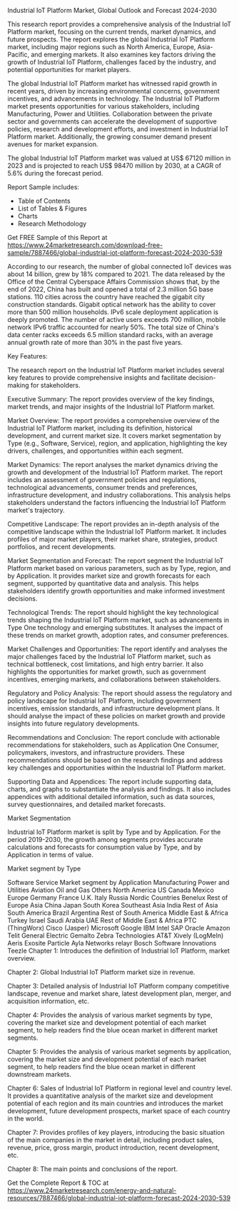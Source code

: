 Industrial IoT Platform Market, Global Outlook and Forecast 2024-2030

This research report provides a comprehensive analysis of the Industrial IoT Platform market, focusing on the current trends, market dynamics, and future prospects. The report explores the global Industrial IoT Platform market, including major regions such as North America, Europe, Asia-Pacific, and emerging markets. It also examines key factors driving the growth of Industrial IoT Platform, challenges faced by the industry, and potential opportunities for market players.

The global Industrial IoT Platform market has witnessed rapid growth in recent years, driven by increasing environmental concerns, government incentives, and advancements in technology. The Industrial IoT Platform market presents opportunities for various stakeholders, including Manufacturing, Power and Utilities. Collaboration between the private sector and governments can accelerate the development of supportive policies, research and development efforts, and investment in Industrial IoT Platform market. Additionally, the growing consumer demand present avenues for market expansion.

The global Industrial IoT Platform market was valued at US$ 67120 million in 2023 and is projected to reach US$ 98470 million by 2030, at a CAGR of 5.6% during the forecast period.

Report Sample includes:
- Table of Contents
- List of Tables & Figures
- Charts
- Research Methodology

Get FREE Sample of this Report at https://www.24marketresearch.com/download-free-sample/7887466/global-industrial-iot-platform-forecast-2024-2030-539

According to our research, the number of global connected IoT devices was about 14 billion, grew by 18% compared to 2021. The data released by the Office of the Central Cyberspace Affairs Commission shows that, by the end of 2022, China has built and opened a total of 2.3 million 5G base stations. 110 cities across the country have reached the gigabit city construction standards. Gigabit optical network has the ability to cover more than 500 million households. IPv6 scale deployment application is deeply promoted. The number of active users exceeds 700 million, mobile network IPv6 traffic accounted for nearly 50%. The total size of China's data center racks exceeds 6.5 million standard racks, with an average annual growth rate of more than 30% in the past five years.

Key Features:

The research report on the Industrial IoT Platform market includes several key features to provide comprehensive insights and facilitate decision-making for stakeholders.

Executive Summary: The report provides overview of the key findings, market trends, and major insights of the Industrial IoT Platform market.

Market Overview: The report provides a comprehensive overview of the Industrial IoT Platform market, including its definition, historical development, and current market size. It covers market segmentation by Type (e.g., Software, Service), region, and application, highlighting the key drivers, challenges, and opportunities within each segment.

Market Dynamics: The report analyses the market dynamics driving the growth and development of the Industrial IoT Platform market. The report includes an assessment of government policies and regulations, technological advancements, consumer trends and preferences, infrastructure development, and industry collaborations. This analysis helps stakeholders understand the factors influencing the Industrial IoT Platform market's trajectory.

Competitive Landscape: The report provides an in-depth analysis of the competitive landscape within the Industrial IoT Platform market. It includes profiles of major market players, their market share, strategies, product portfolios, and recent developments.

Market Segmentation and Forecast: The report segment the Industrial IoT Platform market based on various parameters, such as by Type, region, and by Application. It provides market size and growth forecasts for each segment, supported by quantitative data and analysis. This helps stakeholders identify growth opportunities and make informed investment decisions.

Technological Trends: The report should highlight the key technological trends shaping the Industrial IoT Platform market, such as advancements in Type One technology and emerging substitutes. It analyses the impact of these trends on market growth, adoption rates, and consumer preferences.

Market Challenges and Opportunities: The report identify and analyses the major challenges faced by the Industrial IoT Platform market, such as technical bottleneck, cost limitations, and high entry barrier. It also highlights the opportunities for market growth, such as government incentives, emerging markets, and collaborations between stakeholders.

Regulatory and Policy Analysis: The report should assess the regulatory and policy landscape for Industrial IoT Platform, including government incentives, emission standards, and infrastructure development plans. It should analyse the impact of these policies on market growth and provide insights into future regulatory developments.

Recommendations and Conclusion: The report conclude with actionable recommendations for stakeholders, such as Application One Consumer, policymakers, investors, and infrastructure providers. These recommendations should be based on the research findings and address key challenges and opportunities within the Industrial IoT Platform market.

Supporting Data and Appendices: The report include supporting data, charts, and graphs to substantiate the analysis and findings. It also includes appendices with additional detailed information, such as data sources, survey questionnaires, and detailed market forecasts.

Market Segmentation

Industrial IoT Platform market is split by Type and by Application. For the period 2019-2030, the growth among segments provides accurate calculations and forecasts for consumption value by Type, and by Application in terms of value.

Market segment by Type

Software
Service
Market segment by Application
Manufacturing
Power and Utilities
Aviation
Oil and Gas
Others
North America
US
Canada
Mexico
Europe
Germany
France
U.K.
Italy
Russia
Nordic Countries
Benelux
Rest of Europe
Asia
China
Japan
South Korea
Southeast Asia
India
Rest of Asia
South America
Brazil
Argentina
Rest of South America
Middle East & Africa
Turkey
Israel
Saudi Arabia
UAE
Rest of Middle East & Africa
PTC (ThingWorx)
Cisco (Jasper)
Microsoft
Google
IBM
Intel
SAP
Oracle
Amazon
Telit
General Electric
Gemalto
Zebra Technologies
AT&T
Xively (LogMeIn)
Aeris
Exosite
Particle
Ayla Networks
relayr
Bosch Software Innovations
Teezle
Chapter 1: Introduces the definition of Industrial IoT Platform, market overview.

Chapter 2: Global Industrial IoT Platform market size in revenue.

Chapter 3: Detailed analysis of Industrial IoT Platform company competitive landscape, revenue and market share, latest development plan, merger, and acquisition information, etc.

Chapter 4: Provides the analysis of various market segments by type, covering the market size and development potential of each market segment, to help readers find the blue ocean market in different market segments.

Chapter 5: Provides the analysis of various market segments by application, covering the market size and development potential of each market segment, to help readers find the blue ocean market in different downstream markets.

Chapter 6: Sales of Industrial IoT Platform in regional level and country level. It provides a quantitative analysis of the market size and development potential of each region and its main countries and introduces the market development, future development prospects, market space of each country in the world.

Chapter 7: Provides profiles of key players, introducing the basic situation of the main companies in the market in detail, including product sales, revenue, price, gross margin, product introduction, recent development, etc.

Chapter 8: The main points and conclusions of the report.

Get the Complete Report & TOC at https://www.24marketresearch.com/energy-and-natural-resources/7887466/global-industrial-iot-platform-forecast-2024-2030-539
